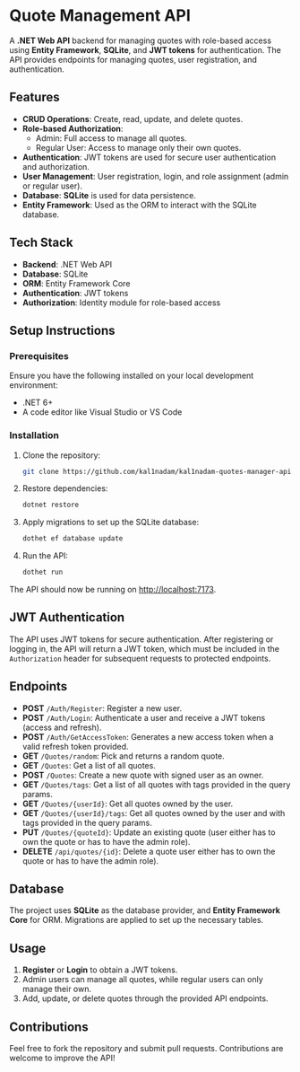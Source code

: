 # Quote Management API

A **.NET Web API** backend for managing quotes with role-based access using **Entity Framework**, **SQLite**, and **JWT tokens** for authentication. The API provides endpoints for managing quotes, user registration, and authentication.

## Features

- **CRUD Operations**: Create, read, update, and delete quotes.
- **Role-based Authorization**:
  - Admin: Full access to manage all quotes.
  - Regular User: Access to manage only their own quotes.
- **Authentication**: JWT tokens are used for secure user authentication and authorization.
- **User Management**: User registration, login, and role assignment (admin or regular user).
- **Database**: **SQLite** is used for data persistence.
- **Entity Framework**: Used as the ORM to interact with the SQLite database.

## Tech Stack

- **Backend**: .NET Web API
- **Database**: SQLite
- **ORM**: Entity Framework Core
- **Authentication**: JWT tokens
- **Authorization**: Identity module for role-based access

## Setup Instructions

### Prerequisites

Ensure you have the following installed on your local development environment:

- .NET 6+
- A code editor like Visual Studio or VS Code

### Installation

1. Clone the repository:

   ```bash
   git clone https://github.com/kal1nadam/kal1nadam-quotes-manager-api-dotnet-BE.git
   ```

2. Restore dependencies:

   ```bash
   dotnet restore
   ```

3. Apply migrations to set up the SQLite database:
   
   ```bash
   dothet ef database update
   ```

4. Run the API:

   ```bash
   dothet run
   ```


The API should now be running on [http://localhost:7173](http://localhost:7173).

## JWT Authentication

The API uses JWT tokens for secure authentication. After registering or logging in, the API will return a JWT token, which must be included in the `Authorization` header for subsequent requests to protected endpoints.


## Endpoints

- **POST** `/Auth/Register`: Register a new user.
- **POST** `/Auth/Login`: Authenticate a user and receive a JWT tokens (access and refresh).
- **POST** `/Auth/GetAccessToken`: Generates a new access token when a valid refresh token provided.
- **GET** `/Quotes/random`: Pick and returns a random quote.
- **GET** `/Quotes`: Get a list of all quotes.
- **POST** `/Quotes`: Create a new quote with signed user as an owner.
- **GET** `/Quotes/tags`: Get a list of all quotes with tags provided in the query params.
- **GET** `/Quotes/{userId}`: Get all quotes owned by the user.
- **GET** `/Quotes/{userId}/tags`: Get all quotes owned by the user and with tags provided in the query params.
- **PUT** `/Quotes/{quoteId}`: Update an existing quote (user either has to own the quote or has to have the admin role).
- **DELETE** `/api/quotes/{id}`: Delete a quote user either has to own the quote or has to have the admin role).

## Database

The project uses **SQLite** as the database provider, and **Entity Framework Core** for ORM. Migrations are applied to set up the necessary tables.

## Usage

1. **Register** or **Login** to obtain a JWT tokens.
2. Admin users can manage all quotes, while regular users can only manage their own.
3. Add, update, or delete quotes through the provided API endpoints.
   

## Contributions

Feel free to fork the repository and submit pull requests. Contributions are welcome to improve the API!


   

